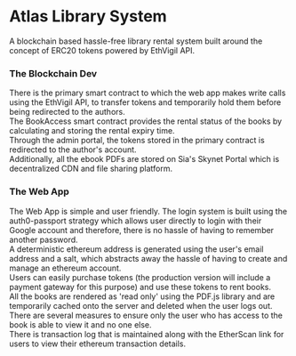 # Atlas Library System

A blockchain based hassle-free library rental system built around the concept of ERC20 tokens powered by EthVigil API.

### The Blockchain Dev

There is the primary smart contract to which the web app makes write calls using the EthVigil API, to transfer tokens and temporarily hold them before being redirected to the authors.&nbsp; <br>
The BookAccess smart contract provides the rental status of the books by calculating and storing the rental expiry time.&nbsp; <br>
Through the admin portal, the tokens stored in the primary contract is redirected to the author's account.<br>
Additionally, all the ebook PDFs are stored on Sia's Skynet Portal which is decentralized CDN and file sharing platform.

### The Web App

The Web App is simple and user friendly. The login system is built using the auth0-passport strategy which allows user directly to login with their Google account and therefore, there is no hassle of having to remember another password.<br>
A deterministic ethereum address is generated using the user's email address and a salt, which abstracts away the hassle of having to create and manage an ethereum account.<br>
Users can easily purchase tokens (the production version will include a payment gateway for this purpose) and use these tokens to rent books.<br>
All the books are rendered as 'read only' using the PDF.js library and are temporarily cached onto the server and deleted when the user logs out. There are several measures to ensure only the user who has access to the book is able to view it and no one else.<br>
There is transaction log that is maintained along with the EtherScan link for users to view their ethereum transaction details.
